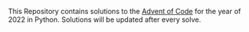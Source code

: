 This Repository contains solutions to the [Advent of Code](https://adventofcode.com/2022) for the year of 2022 in Python. Solutions will be updated after every solve.
